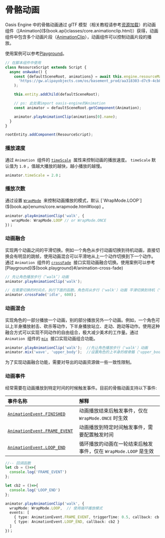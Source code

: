 # 骨骼动画

Oasis Engine 中的骨骼动画通过 glTF 模型（相关教程请参考[资源加载](${book.manual}resource/resource-manager)）的动画组件（[Animation](${book.api}classes/core.animationclip.html)）获得，动画组件中包含多个动画片段（[AnimationClip](${book.api}classes/core.animation.html)），动画组件可以控制动画片段的播放。

使用案例可以参考[Playground](${book.playground}#/skeleton-animation)。

```typescript
// 在脚本组件中使用
class ResourceScript extends Script {
  async onAwake() {
    const {defaultSceneRoot, animations} = await this.engine.resourceManager.load(
      'https://gw.alipayobjects.com/os/basement_prod/aa318303-d7c9-4cb8-8c5a-9cf3855fd1e6.gltf',
    );

    this.entity.addChild(defaultSceneRoot);

    // ps: 此处需import oasis-engine的Animation
    const animator = defaultSceneRoot.getComponent(Animation);

    animator.playAnimationClip(animations[0].name);
  }
}

rootEntity.addComponent(ResourceScript);
```

### 播放速度

通过 `Animation`  组件的 [`timeScale`](${book.api}classes/core.animation.html#timescale)  属性来控制动画的播放速度。 `timeScale` 默认值为 `1.0` ，值越大播放的越快，越小播放的越慢。


```javascript
animator.timeScale = 2.0；
```


### 播放次数

通过设置 [`WrapMode`](${book.api}enums/core.wrapmode.html)  来控制动画播放的模式，默认 [`WrapMode.LOOP`](${book.api}enums/core.wrapmode.html#loop) 。

```typescript
animator.playAnimationClip('walk', {
   wrapMode: WrapMode.LOOP // or WrapMode.ONCE
})；
```


### 动画融合

实现两个动画之间的平滑切换。例如一个角色从步行动画切换到待机动画，直接切换会有明显的跳帧，使用动画混合可以平滑地从上一个动作切换到下一个动作。 通过 `Animation`  组件的 [`crossFade`](${book.api}classes/core.animation.html#crossfade)  接口实现动画融合切换。使用案例可以参考[Playground](${book.playground}#/animation-cross-fade)

```typescript
// 先让角色播放步行（‘walk’）动画
animator.playAnimationClip('walk');  

// 在需要切换的时间点，执行下面的函数。角色将从步行（'walk'）动画 平滑切换到待机（'idle'）动画。
animator.crossFade('idle', 600)；
```


### 动画混合

实现角色的一部分播放一个动画，别的部分播放另外一个动画。例如，一个角色可以上半身播放射击、砍杀等动作，下半身播放站立、走动、跑动等动作。使用这种融合方式可以实现不同动作的自由组合，极大减少美术的工作量。通过 `Animation`  组件的 [`mix`](${book.api}classes/core.animation.html#mix)  接口实现动画组合功能。


```javascript
animator.playAnimationClip('walk');  //先让角色播放步行（'walk'）动画
animator.mix('wave', 'upper_body');  //设置角色的上半身的根骨骼（'upper_body'）播放挥手（'wave'）动画。
```

为了实现动画融合功能，需要对导出的动画资源做一些一致性限制。


### 动画事件


经常需要在动画播放到特定时间的时候触发事件。目前的骨骼动画支持以下事件:

|事件名称|解释|
|:--|:--|
|[`AnimationEvent.FINISHED`](${book.api}enums/core.animationevent.html#finished)|动画播放结束后触发事件，仅在 `WrapMode.ONCE` 时生效 |
| [`AnimationEvent.FRAME_EVENT`](${book.api}enums/core.animationevent.html#frame_event) | 动画播放到特定时间触发事件，需要配置触发时间 |
| [`AnimationEvent.LOOP_END`](${book.api}enums/core.animationevent.html#loop_end) | 循环播放的动画在一轮结束后触发事件，仅在 `WrapMode.LOOP` 是生效|


```typescript
//-- 回调函数
let cb = ()=>{
  console.log('FRAME_EVENT')
};

let cb2 = ()=>{
  console.log('LOOP_END')
};

animator.playAnimationClip('walk', {
  wrapMode: WrapMode.LOOP,  // 使用循环播放模式
  events: [
    { type: AnimationEvent.FRAME_EVENT, triggerTime: 0.5, callback: cb }, // 添加FRAME_EVENT事件
    { type: AnimationEvent.LOOP_END, callback: cb2 }                      // 添加LOOP_END事件
  ]
})；
```




